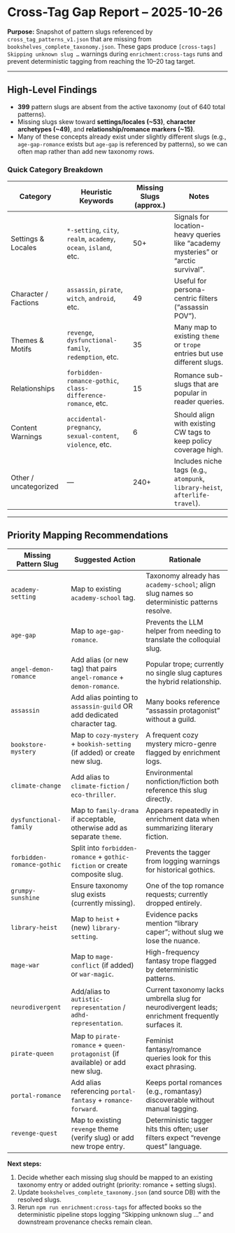 # Cross-Tag Gap Report – 2025-10-26

**Purpose:** Snapshot of pattern slugs referenced by `cross_tag_patterns_v1.json` that are missing from `bookshelves_complete_taxonomy.json`. These gaps produce `[cross-tags] Skipping unknown slug …` warnings during `enrichment:cross-tags` runs and prevent deterministic tagging from reaching the 10–20 tag target.

---

## High-Level Findings

- **399** pattern slugs are absent from the active taxonomy (out of 640 total patterns).
- Missing slugs skew toward **settings/locales (~53)**, **character archetypes (~49)**, and **relationship/romance markers (~15)**.  
- Many of these concepts already exist under slightly different slugs (e.g., `age-gap-romance` exists but `age-gap` is referenced by patterns), so we can often map rather than add new taxonomy rows.

### Quick Category Breakdown

| Category | Heuristic Keywords | Missing Slugs (approx.) | Notes |
|----------|-------------------|-------------------------|-------|
| Settings & Locales | `*-setting`, `city`, `realm`, `academy`, `ocean`, `island`, etc. | 50+ | Signals for location-heavy queries like “academy mysteries” or “arctic survival”. |
| Character / Factions | `assassin`, `pirate`, `witch`, `android`, etc. | 49 | Useful for persona-centric filters (“assassin POV”). |
| Themes & Motifs | `revenge`, `dysfunctional-family`, `redemption`, etc. | 35 | Many map to existing `theme` or `trope` entries but use different slugs. |
| Relationships | `forbidden-romance-gothic`, `class-difference-romance`, etc. | 15 | Romance sub-slugs that are popular in reader queries. |
| Content Warnings | `accidental-pregnancy`, `sexual-content`, `violence`, etc. | 6 | Should align with existing CW tags to keep policy coverage high. |
| Other / uncategorized | — | 240+ | Includes niche tags (e.g., `atompunk`, `library-heist`, `afterlife-travel`). |

---

## Priority Mapping Recommendations

| Missing Pattern Slug | Suggested Action | Rationale |
|----------------------|------------------|-----------|
| `academy-setting` | Map to existing `academy-school` tag. | Taxonomy already has `academy-school`; align slug names so deterministic patterns resolve. |
| `age-gap` | Map to `age-gap-romance`. | Prevents the LLM helper from needing to translate the colloquial slug. |
| `angel-demon-romance` | Add alias (or new tag) that pairs `angel-romance` + `demon-romance`. | Popular trope; currently no single slug captures the hybrid relationship. |
| `assassin` | Add alias pointing to `assassin-guild` OR add dedicated character tag. | Many books reference “assassin protagonist” without a guild. |
| `bookstore-mystery` | Map to `cozy-mystery` + `bookish-setting` (if added) or create new slug. | A frequent cozy mystery micro-genre flagged by enrichment logs. |
| `climate-change` | Add alias to `climate-fiction` / `eco-thriller`. | Environmental nonfiction/fiction both reference this slug directly. |
| `dysfunctional-family` | Map to `family-drama` if acceptable, otherwise add as separate `theme`. | Appears repeatedly in enrichment data when summarizing literary fiction. |
| `forbidden-romance-gothic` | Split into `forbidden-romance` + `gothic-fiction` or create composite slug. | Prevents the tagger from logging warnings for historical gothics. |
| `grumpy-sunshine` | Ensure taxonomy slug exists (currently missing). | One of the top romance requests; currently dropped entirely. |
| `library-heist` | Map to `heist` + (new) `library-setting`. | Evidence packs mention “library caper”; without slug we lose the nuance. |
| `mage-war` | Map to `mage-conflict` (if added) or `war-magic`. | High-frequency fantasy trope flagged by deterministic patterns. |
| `neurodivergent` | Add/alias to `autistic-representation` / `adhd-representation`. | Current taxonomy lacks umbrella slug for neurodivergent leads; enrichment frequently surfaces it. |
| `pirate-queen` | Map to `pirate-romance` + `queen-protagonist` (if available) or add new slug. | Feminist fantasy/romance queries look for this exact phrasing. |
| `portal-romance` | Add alias referencing `portal-fantasy` + `romance-forward`. | Keeps portal romances (e.g., romantasy) discoverable without manual tagging. |
| `revenge-quest` | Map to existing `revenge` theme (verify slug) or add new trope entry. | Deterministic tagger hits this often; user filters expect “revenge quest” language. |

**Next steps:**  
1. Decide whether each missing slug should be mapped to an existing taxonomy entry or added outright (priority: romance + setting slugs).  
2. Update `bookshelves_complete_taxonomy.json` (and source DB) with the resolved slugs.  
3. Rerun `npm run enrichment:cross-tags` for affected books so the deterministic pipeline stops logging “Skipping unknown slug …” and downstream provenance checks remain clean.
